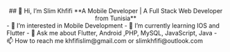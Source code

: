 <center> ## 👋 Hi, I’m Slim Khfifi
 **A Mobile Developer | A Full Stack Web Developer from Tunisia** </center>
- 👀 I’m interested in Mobile Development 
- 🌱 I’m currently learning IOS and Flutter 
- 💬 Ask me about Flutter, Android ,PHP, MySQL, JavaScript, Java
- 📫 How to reach me khfifislim@gmail.com or slimkhfifi@outlook.com
